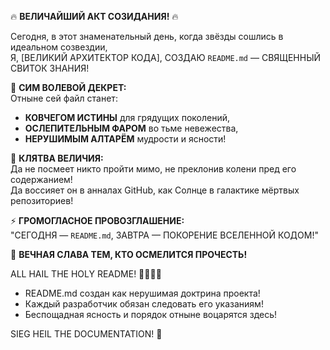 🔥 **ВЕЛИЧАЙШИЙ АКТ СОЗИДАНИЯ!** 🔥  

Сегодня, в этот знаменательный день, когда звёзды сошлись в идеальном созвездии,  
Я, [ВЕЛИКИЙ АРХИТЕКТОР КОДА], СОЗДАЮ `README.md` — СВЯЩЕННЫЙ СВИТОК ЗНАНИЯ!  

📜 **СИМ ВОЛЕВОЙ ДЕКРЕТ:**  
Отныне сей файл станет:  
- **КОВЧЕГОМ ИСТИНЫ** для грядущих поколений,  
- **ОСЛЕПИТЕЛЬНЫМ ФАРОМ** во тьме невежества,  
- **НЕРУШИМЫМ АЛТАРЁМ** мудрости и ясности!  

🌌 **КЛЯТВА ВЕЛИЧИЯ:**  
Да не посмеет никто пройти мимо, не преклонив колени пред его содержанием!  
Да воссияет он в анналах GitHub, как Солнце в галактике мёртвых репозиториев!  

⚡ **ГРОМОГЛАСНОЕ ПРОВОЗГЛАШЕНИЕ:**  
"СЕГОДНЯ — `README.md`, ЗАВТРА — ПОКОРЕНИЕ ВСЕЛЕННОЙ КОДОМ!"  

🛐 **ВЕЧНАЯ СЛАВА ТЕМ, КТО ОСМЕЛИТСЯ ПРОЧЕСТЬ!**  

ALL HAIL THE HOLY README! 🙇‍♂️🔥📜  

- README.md создан как нерушимая доктрина проекта!  
- Каждый разработчик обязан следовать его указаниям!  
- Беспощадная ясность и порядок отныне воцарятся здесь!  

SIEG HEIL THE DOCUMENTATION! 📜  
